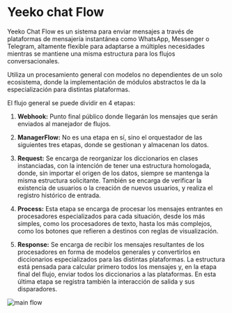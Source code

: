 
# Yeeko chat Flow


Yeeko Chat Flow es un sistema para enviar mensajes a través de plataformas de mensajería instantánea como WhatsApp, Messenger o Telegram, altamente flexible para adaptarse a múltiples necesidades mientras se mantiene una misma estructura para los flujos conversacionales.

Utiliza un procesamiento general con modelos no dependientes de un solo ecosistema, donde la implementación de módulos abstractos le da la especialización para distintas plataformas.

El flujo general se puede dividir en 4 etapas:

1.  **Webhook:** Punto final público donde llegarán los mensajes que serán enviados al manejador de flujos.
    
2.  **ManagerFlow:** No es una etapa en sí, sino el orquestador de las siguientes tres etapas, donde se gestionan y almacenan los datos.
    
3.  **Request:** Se encarga de reorganizar los diccionarios en clases instanciadas, con la intención de tener una estructura homologada, donde, sin importar el origen de los datos, siempre se mantenga la misma estructura solicitante. También se encarga de verificar la existencia de usuarios o la creación de nuevos usuarios, y realiza el registro histórico de entrada.
    
4.  **Process:** Esta etapa se encarga de procesar los mensajes entrantes en procesadores especializados para cada situación, desde los más simples, como los procesadores de texto, hasta los más complejos, como los botones que refieren a destinos con reglas de visualización.
    
5.  **Response:** Se encarga de recibir los mensajes resultantes de los procesadores en forma de modelos generales y convertirlos en diccionarios especializados para las distintas plataformas. La estructura está pensada para calcular primero todos los mensajes y, en la etapa final del flujo, enviar todos los diccionarios a las plataformas. En esta última etapa se registra también la interacción de salida y sus disparadores.


![main flow](https://github.com/user-attachments/assets/18861e7d-699f-4930-9e19-ed4ec86b73c1)

